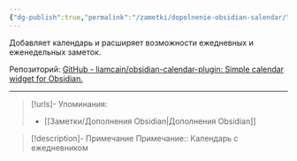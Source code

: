 ```yaml
---
{"dg-publish":true,"permalink":"/zametki/dopolnenie-obsidian-salendar/","created":"2024-07-13 15:20","updated":"2024-10-09T19:50:40+03:00"}
---
```


Добавляет календарь и расширяет возможности ежедневных и еженедельных заметок.

Репозиторий: [GitHub - liamcain/obsidian-calendar-plugin: Simple calendar widget for Obsidian.](https://github.com/liamcain/obsidian-calendar-plugin)

---
> [!urls]- Упоминания:
> - [[Заметки/Дополнения Obsidian\|Дополнения Obsidian]]

> [!description]- Примечание
> Примечание:: Календарь с ежедневником